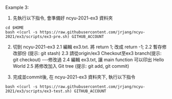 Example 3:

1. 先執行以下指令, 會準備好 ncyu-2021-ex3 資料夾

```
cd $HOME
bash <(curl -s https://raw.githubusercontent.com/jrjang/ncyu-2021/ex3/scripts/ex3-pre.sh) GITHUB_ACCOUNT
```

2. 切到 ncyu-2021-ex3 
2.1 編輯 ex3.txt. 將 return 1; 改成 return -1;
2.2 暫存修改部份 (提示: git stash)
2.3 請從origin/ex3 Checkout至ex3 branch(提示: git checkout) ---修改過
2.4 編輯 ex3.txt, 讓 main function 可以印出 Hello World
2.5 將修改加入 Git tree (提示: git add, git commit)


3. 完成並commit後, 在 ncyu-2021-ex3 資料夾下, 執行以下指令

```
bash <(curl -s https://raw.githubusercontent.com/jrjang/ncyu-2021/ex3/scripts/ex3-test.sh) GITHUB_ACCOUNT
```
